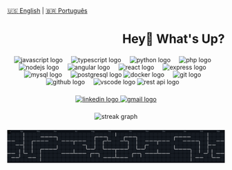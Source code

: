 
  [🇺🇸 English](./README_EN.md) | [🇧🇷 Português](./README_PT.md)

<h1 align="right">Hey👋 What's Up?</h1>

###

<div align="center">

  <!-- Linguagens -->
  <img src="https://skillicons.dev/icons?i=js" height="60" alt="javascript logo" />
  <img width="12" />
  <img src="https://skillicons.dev/icons?i=ts" height="60" alt="typescript logo" />
  <img width="12" />
  <img src="https://skillicons.dev/icons?i=py" height="60" alt="python logo" />
  <img width="12" />
  <img src="https://skillicons.dev/icons?i=php" height="60" alt="php logo" />
  <img width="12" />
  <img src="https://skillicons.dev/icons?i=nodejs" height="60" alt="nodejs logo" />
  <img width="12" />
  <img src="https://skillicons.dev/icons?i=angular" height="60" alt="angular logo" />
  <img width="12" />
  <img src="https://skillicons.dev/icons?i=react" height="60" alt="react logo" />
  <img width="12" />
  <img src="https://skillicons.dev/icons?i=express" height="60" alt="express logo" />
  <img width="12" />
  <img src="https://skillicons.dev/icons?i=mysql" height="60" alt="mysql logo" />
  <img width="12" />
  <img src="https://skillicons.dev/icons?i=postgres" height="60" alt="postgresql logo" />
  <img src="https://skillicons.dev/icons?i=docker" height="60" alt="docker logo" />
  <img width="12" />
  <img src="https://skillicons.dev/icons?i=git" height="60" alt="git logo" />
  <img width="12" />
  <img src="https://skillicons.dev/icons?i=github" height="60" alt="github logo" />
  <img width="12" />
  <img src="https://skillicons.dev/icons?i=vscode" height="60" alt="vscode logo" />
  <img src="https://img.icons8.com/external-flat-juicy-fish/60/external-api-coding-and-development-flat-flat-juicy-fish.png" height="60" alt="rest api logo" />
  <img width="12" />
  
###

<div align="center">
<a href="https://linkedin.com/in/marcelonovello" target="_blank">
  <img src="https://img.shields.io/static/v1?message=LinkedIn&logo=linkedin&label=&color=0077B5&logoColor=white&labelColor=&style=for-the-badge" height="25" alt="linkedin logo" />
</a>

<a href="mailto:mardevfstack@gmail.com">
  <img src="https://img.shields.io/static/v1?message=Gmail&logo=gmail&label=&color=D14836&logoColor=white&labelColor=&style=for-the-badge" height="25" alt="gmail logo" />
</a>

</div>

###

<div align="center">
  <img src="https://streak-stats.demolab.com?user=marcelonovello&locale=en&mode=daily&theme=dracula&hide_border=false&border_radius=5&order=3" height="150" alt="streak graph"  />
  </div>

###

<picture>
  <source media="(prefers-color-scheme: dark)" srcset="https://raw.githubusercontent.com/marcelonovello/marcelonovello/output/pacman-contribution-graph-dark.svg">
  <source media="(prefers-color-scheme: light)" srcset="https://raw.githubusercontent.com/marcelonovello/marcelonovello/output/pacman-contribution-graph.svg">
  <img class="w-full" alt="Pac-Man eating GitHub contributions" src="https://raw.githubusercontent.com/abozanona/abozanona/output/pacman-contribution-graph-dark.svg">

</picture>
